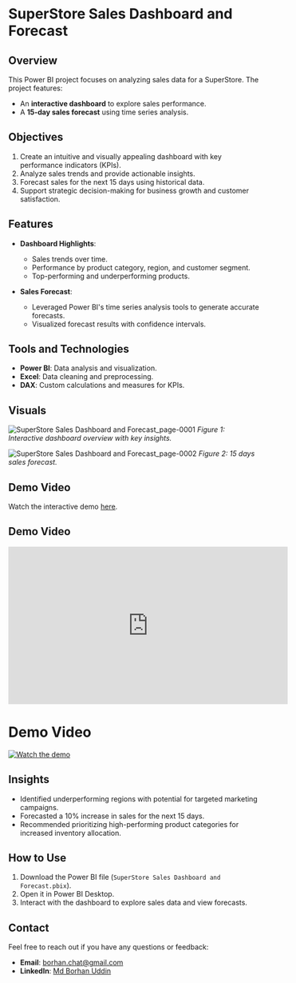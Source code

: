 # SuperStore Sales Dashboard and Forecast

## Overview
This Power BI project focuses on analyzing sales data for a SuperStore. The project features:
- An **interactive dashboard** to explore sales performance.
- A **15-day sales forecast** using time series analysis.

## Objectives
1. Create an intuitive and visually appealing dashboard with key performance indicators (KPIs).
2. Analyze sales trends and provide actionable insights.
3. Forecast sales for the next 15 days using historical data.
4. Support strategic decision-making for business growth and customer satisfaction.

## Features
- **Dashboard Highlights**:
  - Sales trends over time.
  - Performance by product category, region, and customer segment.
  - Top-performing and underperforming products.

- **Sales Forecast**:
  - Leveraged Power BI's time series analysis tools to generate accurate forecasts.
  - Visualized forecast results with confidence intervals.

## Tools and Technologies
- **Power BI**: Data analysis and visualization.
- **Excel**: Data cleaning and preprocessing.
- **DAX**: Custom calculations and measures for KPIs.

## Visuals
![SuperStore Sales Dashboard and Forecast_page-0001](https://github.com/user-attachments/assets/63d0829f-895b-4eda-bebe-075e53faebae)
*Figure 1: Interactive dashboard overview with key insights.*

![SuperStore Sales Dashboard and Forecast_page-0002](https://github.com/user-attachments/assets/96c6d2cb-2d56-4586-9362-ed98e58cd645)
*Figure 2: 15 days sales forecast.*
## Demo Video
Watch the interactive demo [here](https://youtu.be/nC-FiuiyjyY).

## Demo Video
<iframe width="560" height="315" src="https://youtu.be/nC-FiuiyjyY" frameborder="0" allowfullscreen></iframe>

# Demo Video
[![Watch the demo](https://img.youtube.com/vi/nC-FiuiyjyY/0.jpg)](https://youtu.be/nC-FiuiyjyY)


## Insights
- Identified underperforming regions with potential for targeted marketing campaigns.
- Forecasted a 10% increase in sales for the next 15 days.
- Recommended prioritizing high-performing product categories for increased inventory allocation.


## How to Use
1. Download the Power BI file (`SuperStore Sales Dashboard and Forecast.pbix`).
2. Open it in Power BI Desktop.
3. Interact with the dashboard to explore sales data and view forecasts.

## Contact
Feel free to reach out if you have any questions or feedback:
- **Email**: [borhan.chat@gmail.com](mailto:borhan.chat@gmail.com)
- **LinkedIn**: [Md Borhan Uddin](https://www.linkedin.com/in/mdborhanuddin/)

